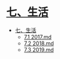 # [七、生活](README.md)

* [七、生活](README.md)
  * [7.1 2017.md](2017.md)
  * [7.2 2018.md](2018.md)
  * [7.3 2019.md](2019.md)